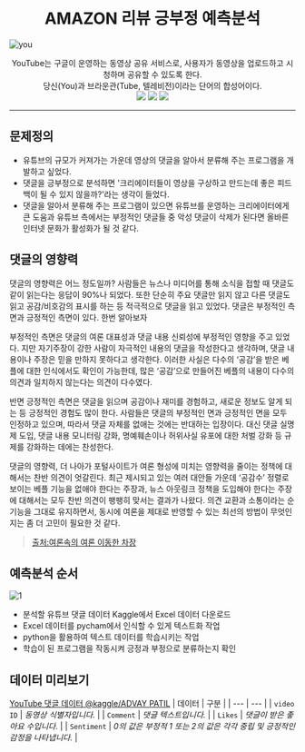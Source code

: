 # <div align=center>AMAZON 리뷰 긍부정 예측분석</div>

![you](https://user-images.githubusercontent.com/79899868/235564536-f334f776-56aa-494d-aaec-bba49b6d521c.png)<br>

<div align=center>YouTube는 구글이 운영하는 동영상 공유 서비스로, 사용자가 동영상을 업로드하고 시청하며 공유할 수 있도록 한다. <br> 당신(You)과 브라운관(Tube, 텔레비전)이라는 단어의 합성어이다.</div>
<div align=center>
<img src="https://img.shields.io/badge/Python-3776AB?style=flat-square&logo=Python&logoColor=white"/></a>
<img src="https://img.shields.io/badge/PyTorch-E34F26?style=flat-square&logo=PyTorch&logoColor=white"/></a>
<img src="https://img.shields.io/badge/Jupyter-F37626?style=flat-square&logo=Jupyter&logoColor=white"/></a>
</div><hr>

## 문제정의
- 유튜브의 규모가 커져가는 가운데 영상의 댓글을 알아서 분류해 주는 프로그램을 개발하고 싶었다.
- 댓글을 긍부정으로 분석하면 '크리에이터들이 영상을 구상하고 만드는데 좋은 피드백이 될 수 있지 않을까?'라는 생각이 들었다.
- 댓글을 알아서 분류해 주는 프로그램이 있으면 유튜브를 운영하는 크리에이터에게 큰 도움과 유튜브 측에서는 부정적인 댓글들 중 악성 댓글이 삭제가 된다면 올바른 인터넷 문화가 활성화가 될 것 같다.

## 댓글의 영향력
댓글의 영향력은 어느 정도일까? 사람들은 뉴스나 미디어를 통해 소식을 접할 때 댓글도 같이 읽는다는 응답이 90%나 되었다. 또한 단순히 주요 댓글만 읽지 않고 다른 댓글도 읽고 공감/비호감의 표시를 하는 등 적극적으로 댓글을 읽고 있었다. 댓글은 부정적인 측면과 긍정적인 측면이 있다. 한번 알아보자 <br>

부정적인 측면은 댓글의 여론 대표성과 댓글 내용 신뢰성에 부정적인 영향을 주고 있었다. 지만 자기주장이 강한 사람이 자극적인 내용의 댓글을 작성한다고 생각하며, 댓글 내용이나 주장은 믿을 만하지 못하다고 생각한다. 이러한 사실은 다수의 ‘공감’을 받은 베플에 대한 인식에서도 확인이 가능한데, 많은 ‘공감’으로 만들어진 베플의 내용이 다수의 의견과 일치하지 않는다는 의견이 다수였다.<br>

반면 긍정적인 측면은 댓글을 읽으며 공감이나 재미를 경험하고, 새로운 정보도 알게 되는 등 긍정적인 경험도 많이 한다. 사람들은 댓글의 부정적인 면과 긍정적인 면을 모두 인정하고 있으며, 따라서 댓글 자체를 없애는 것에는 반대하는 입장이다. 대신 댓글 실명제 도입, 댓글 내용 모니터링 강화, 명예훼손이나 허위사실 유포에 대한 처벌 강화 등 규제를 강화하는 데에는 찬성한다.<br>

댓글의 영향력, 더 나아가 포털사이트가 여론 형성에 미치는 영향력을 줄이는 정책에 대해서는 찬반 의견이 엇갈린다. 최근 제시되고 있는 여러 대안들 가운데 ‘공감수’ 정렬로 보이는 베플 기능을 없애야 한다는 주장과, 뉴스 아웃링크 정책을 도입해야 한다는 주장에 대해서는 모두 찬반 의견이 팽팽히 맞서는 결과가 나왔다. 의견 교환과 소통이라는 순기능을 그대로 유지하면서, 동시에 여론을 제대로 반영할 수 있는 최선의 방법이 무엇인지는 좀 더 고민이 필요한 것 같다.
>[출처:여론속의 여론 이동한 차장](https://hrcopinion.co.kr/archives/11809)<br>
## 예측분석 순서
![1](https://user-images.githubusercontent.com/79899868/235610290-be8fb94c-08a3-420e-acda-7803354810ea.png)<br>
- 분석할 유튜브 댓글 데이터 Kaggle에서 Excel 데이터 다운로드
- Excel 데이터를 pycham에서 인식할 수 있게 텍스트화 작업
- python을 활용하여 텍스트 데이터를 학습시키는 작업
- 학습이 된 프로그램을 작동시켜 긍정과 부정으로 분류하는지 확인
## 데이터 미리보기
[YouTube 댓글 데이터 @kaggle/ADVAY PATIL](https://www.kaggle.com/datasets/advaypatil/youtube-statistics/versions/1?resource=download)
| 데이터 | 구분 |
| --- | --- |
| `video ID` | *동영상 식별자입니다.* |
| `Comment` | *댓글 텍스트입니다.* |
| `Likes` | *댓글이 받은 좋아요 수입니다.* |
| `Sentiment` | *0의 값은 부정적 1 또는 2의 값은 각각 중립 및 긍정적인 감정을 나타냅니다.* |<br><br>




